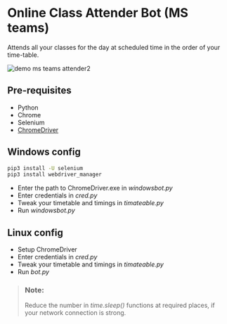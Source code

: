 # Online Class Attender Bot (MS teams)
 Attends all your classes for the  day at scheduled time in the order of your time-table.

![demo ms teams attender2](https://user-images.githubusercontent.com/80768547/151298089-78f1dc5e-615f-4e07-935a-1283e4f91444.png)

## Pre-requisites
* Python
* Chrome
* Selenium
* [ChromeDriver](https://chromedriver.chromium.org/downloads) 


## Windows config
```cmd
pip3 install -U selenium
pip3 install webdriver_manager
```
* Enter the path to ChromeDriver.exe in *windowsbot.py*
* Enter credentials in *cred.py*
* Tweak your timetable and timings in *timateable.py*
* Run *windowsbot.py*

## Linux config
* Setup ChromeDriver
* Enter credentials in *cred.py*
* Tweak your timetable and timings in *timateable.py*
* Run *bot.py*

> ### Note:
> Reduce the number in *time.sleep()* functions at required places, if your network connection is strong.
